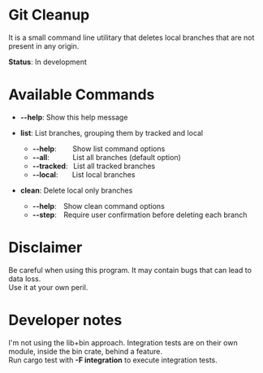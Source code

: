 # Git Cleanup

It is a small command line utilitary that deletes local branches that are not present in any origin.  

**Status**: In development

# Available Commands

- **--help**: Show this help message
- **list**: List branches, grouping them by tracked and local
  - **--help**:     Show list command options
  - **--all**:       List all branches (default option)
  - **--tracked**:  List all tracked branches
  - **--local**:    List local branches

- **clean**: Delete local only branches
  - **--help**: Show clean command options
  - **--step**: Require user confirmation before deleting each branch

# Disclaimer

Be careful when using this program. It may contain bugs that can lead to data loss.  
Use it at your own peril.

# Developer notes

I'm not using the lib+bin approach. Integration tests are on their own module, inside the bin crate, behind a feature.  
Run cargo test with **-F integration** to execute integration tests. 
